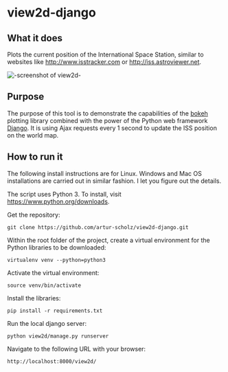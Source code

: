 # view2d-django

## What it does

Plots the current position of the International Space Station, similar to websites like http://www.isstracker.com or http://iss.astroviewer.net. 

![-screenshot of view2d-](https://raw.githubusercontent.com/artur-scholz/view2d-django/master/docs/screenshot.png "screenshot")


## Purpose

The purpose of this tool is to demonstrate the capabilities of the [bokeh](http://bokeh.pydata.org) plotting library combined with the power of the Python web framework [Django](https://www.djangoproject.com). It is using Ajax requests every 1 second to update the ISS position on the world map.

## How to run it

The following install instructions are for Linux. Windows and Mac OS installations are carried out in similar fashion. I let you figure out the details.

The script uses Python 3. To install, visit https://www.python.org/downloads.

Get the repository:
```
git clone https://github.com/artur-scholz/view2d-django.git
```

Within the root folder of the project, create a virtual environment for the Python libraries to be downloaded:
```
virtualenv venv --python=python3
```
Activate the virtual environment:
```
source venv/bin/activate
```
Install the libraries:
```
pip install -r requirements.txt
```
Run the local django server:
```
python view2d/manage.py runserver
```
Navigate to the following URL with your browser:
```html
http://localhost:8000/view2d/
```

